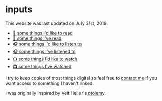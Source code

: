 # inputs

This website was last updated on July 31st, 2019.

- [📖 some things I'd like to read](reading.md)
- [📖 some things I've read](read.md)
- [🎧 some things I'd like to listen to](listening.md)
- [🎧 some things I've listened to](listened.md)
- [📺 some things I'd like to watch](watching.md)
- [📺 some things I've watched](watched.md)

I try to keep copies of most things digital so feel free to [contact me](http://tomisme.com) if you want access to something I haven't linked.

I was originally inspired by Veit Heller's [ptolemy](https://github.com/hellerve/ptolemy).
